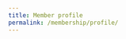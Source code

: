 ```yaml
---
title: Member profile
permalink: /membership/profile/
---
```


<script
  src="https://memberservices.membee.com/feeds/Profile/ProfileScript.ashx?cid=1568&pid=2701"
  type="text/javascript">
</script>
